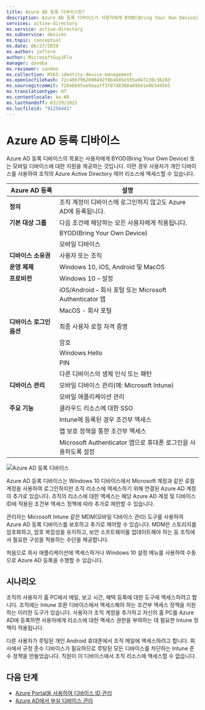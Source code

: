 ```yaml
---
title: Azure AD 등록 디바이스란?
description: Azure AD 등록 디바이스가 사용자에게 BYOD(Bring Your Own Device) 또는 모바일 디바이스에 대한 지원을 제공하는 방법을 알아봅니다.
services: active-directory
ms.service: active-directory
ms.subservice: devices
ms.topic: conceptual
ms.date: 06/27/2019
ms.author: joflore
author: MicrosoftGuyJFlo
manager: daveba
ms.reviewer: sandeo
ms.collection: M365-identity-device-management
ms.openlocfilehash: 72c40b7962090492f8b4b85e555a947130c3628d
ms.sourcegitcommit: f28ebb95ae9aaaff3f87d8388a09b41e0b3445b5
ms.translationtype: HT
ms.contentlocale: ko-KR
ms.lasthandoff: 03/29/2021
ms.locfileid: "91256441"
---
```

# <a name="azure-ad-registered-devices"></a>Azure AD 등록 디바이스

Azure AD 등록 디바이스의 목표는 사용자에게 BYOD(Bring Your Own Device) 또는 모바일 디바이스에 대한 지원을 제공하는 것입니다. 이런 경우 사용자가 개인 디바이스를 사용하여 조직의 Azure Active Directory 제어 리소스에 액세스할 수 있습니다.

| Azure AD 등록 | 설명 |
| --- | --- |
| **정의** | 조직 계정이 디바이스에 로그인하지 않고도 Azure AD에 등록됩니다. |
| **기본 대상 그룹** | 다음 조건에 해당하는 모든 사용자에게 적용됩니다. |
|   | BYOD(Bring Your Own Device) |
|   | 모바일 디바이스 |
| **디바이스 소유권** | 사용자 또는 조직 |
| **운영 체제** | Windows 10, iOS, Android 및 MacOS |
| **프로비전** | Windows 10 – 설정 |
|   | iOS/Android – 회사 포털 또는 Microsoft Authenticator 앱 |
|   | MacOS - 회사 포털 |
| **디바이스 로그인 옵션** | 최종 사용자 로컬 자격 증명 |
|   | 암호 |
|   | Windows Hello |
|   | PIN |
|   | 다른 디바이스의 생체 인식 또는 패턴 |
| **디바이스 관리** | 모바일 디바이스 관리(예: Microsoft Intune) |
|   | 모바일 애플리케이션 관리 |
| **주요 기능** | 클라우드 리소스에 대한 SSO |
|   | Intune에 등록된 경우 조건부 액세스 |
|   | 앱 보호 정책을 통한 조건부 액세스 |
|   | Microsoft Authenticator 앱으로 휴대폰 로그인을 사용하도록 설정 |

![Azure AD 등록 디바이스](./media/concept-azure-ad-register/azure-ad-registered-device.png)

Azure AD 등록 디바이스는 Windows 10 디바이스에서 Microsoft 계정과 같은 로컬 계정을 사용하여 로그인하지만 조직 리소스에 액세스하기 위해 연결된 Azure AD 계정이 추가로 있습니다. 조직의 리소스에 대한 액세스는 해당 Azure AD 계정 및 디바이스 ID에 적용된 조건부 액세스 정책에 따라 추가로 제한할 수 있습니다.

관리자는 Microsoft Intune 같은 MDM(모바일 디바이스 관리) 도구를 사용하여 Azure AD 등록 디바이스를 보호하고 추가로 제어할 수 있습니다. MDM은 스토리지를 암호화하고, 암호 복잡성을 유지하고, 보안 소프트웨어를 업데이트해야 하는 등 조직에서 필요한 구성을 적용하는 수단을 제공합니다. 

처음으로 회사 애플리케이션에 액세스하거나 Windows 10 설정 메뉴를 사용하여 수동으로 Azure AD 등록을 수행할 수 있습니다. 

## <a name="scenarios"></a>시나리오

조직의 사용자가 홈 PC에서 메일, 보고 시간, 혜택 등록에 대한 도구에 액세스하려고 합니다. 조직에는 Intune 호환 디바이스에서 액세스해야 하는 조건부 액세스 정책을 지원하는 이러한 도구가 있습니다. 사용자가 조직 계정을 추가하고 자신의 홈 PC를 Azure AD에 등록하면 사용자에게 리소스에 대한 액세스 권한을 부여하는 데 필요한 Intune 정책이 적용됩니다.

다른 사용자가 루팅된 개인 Android 휴대폰에서 조직 메일에 액세스하려고 합니다. 회사에서 규정 준수 디바이스가 필요하므로 루팅된 모든 디바이스를 차단하는 Intune 준수 정책을 만들었습니다. 직원이 이 디바이스에서 조직 리소스에 액세스할 수 없습니다.

## <a name="next-steps"></a>다음 단계

- [Azure Portal을 사용하여 디바이스 ID 관리](device-management-azure-portal.md)
- [Azure AD에서 부실 디바이스 관리](manage-stale-devices.md)
